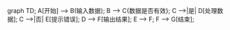 graph TD;
    A[开始] --> B(输入数据);
    B --> C{数据是否有效};
    C -->|是| D[处理数据];
    C -->|否| E[提示错误];
    D --> F[输出结果];
    E --> F;
    F --> G[结束];
